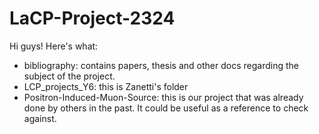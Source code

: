 # LaCP-Project-2324

Hi guys! Here's what:
* bibliography: contains papers, thesis and other docs regarding the subject of the project.
* LCP_projects_Y6: this is Zanetti's folder
* Positron-Induced-Muon-Source: this is our project that was already done by others in the past. It could be useful as a reference to check against.
